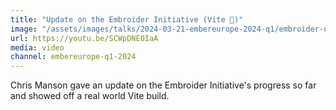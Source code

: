 ```yaml
---
title: "Update on the Embroider Initiative (Vite 🤫)"
image: "/assets/images/talks/2024-03-21-embereurope-2024-q1/embroider-update-talk.jpg"
url: https://youtu.be/SCWpDNE0IaA
media: video
channel: embereurope-q1-2024
---
```


Chris Manson gave an update on the Embroider Initiative's progress so far and
showed off a real world Vite build.
